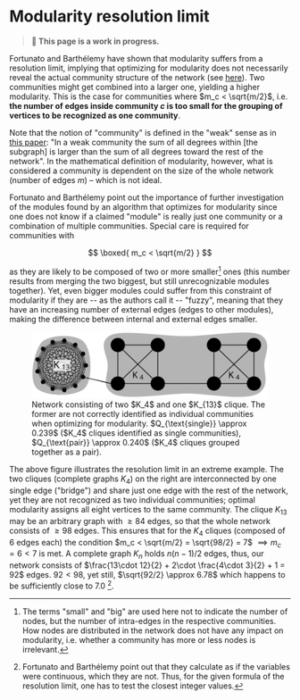 # Modularity resolution limit

> **🚨 This page is a work in progress.**

Fortunato and Barthélemy have shown that modularity suffers from a resolution limit, implying that optimizing for modularity does not necessarily reveal the actual community structure of the network (see [here](https://www.pnas.org/doi/pdf/10.1073/pnas.0605965104)). Two communities might get combined into a larger one, yielding a higher modularity. This is the case for communities where $m_c < \sqrt{m/2}$, i.e. **the number of edges inside community $c$ is too small for the grouping of vertices to be recognized as one community**.

Note that the notion of "community" is defined in the "weak" sense as in [this paper](https://arxiv.org/pdf/cond-mat/0309488.pdf): "In a weak community the sum of all degrees within [the subgraph] is larger than the sum of all degrees toward the rest of the network". In the mathematical definition of modularity, however, what is considered a community is dependent on the size of the whole network (number of edges $m$) – which is not ideal.

Fortunato and Barthélemy point out the importance of further investigation of the modules found by an algorithm that optimizes for modularity since one does not know if a claimed "module" is really just one community or a combination of multiple communities. Special care is required for communities with

$$
\boxed{
    m_c < \sqrt{m/2}
}
$$

as they are likely to be composed of two or more smaller[^smaller] ones (this number results from merging the two biggest, but still unrecognizable modules together). Yet, even bigger modules could suffer from this constraint of modularity if they are -- as the authors call it -- "fuzzy", meaning that they have an increasing number of external edges (edges to other modules), making the difference between internal and external edges smaller.

<figure class="center">
    <img src="./images/resolution-limit-k13.svg"
         alt="Graph illustrating the resolution limit of modularity"
         width="550px">
    <figcaption>Network consisting of two $K_4$ and one $K_{13}$ clique. The former are not correctly identified as individual communities when optimizing for modularity. $Q_{\text{single}} \approx 0.239$ ($K_4$ cliques identified as single communities), $Q_{\text{pair}} \approx 0.240$ ($K_4$ cliques grouped together as a pair).</figcaption>
</figure>

The above figure illustrates the resolution limit in an extreme example. The two cliques (complete graphs $K_4$) on the right are interconnected by one single edge ("bridge") and share just one edge with the rest of the network, yet they are not recognized as two individual communities; optimal modularity assigns all eight vertices to the same community. The clique $K_{13}$ may be an arbitrary graph with $\geq 84$ edges, so that the whole network consists of $\geq 98$ edges. This ensures that for the $K_4$ cliques (composed of $6$ edges each) the condition $m_c < \sqrt{m/2} = \sqrt{98/2} = 7$ $\implies m_c = 6 < 7$ is met. A complete graph $K_n$ holds $n(n-1)/2$ edges, thus, our network consists of $\frac{13\cdot 12}{2} + 2\cdot \frac{4\cdot 3}{2} + 1 = 92$ edges. $92 < 98$, yet still, $\sqrt{92/2} \approx 6.78$ which happens to be sufficiently close to $7.0$ [^continous].

[^smaller]: The terms "small" and "big" are used here not to indicate the number of nodes, but the number of intra-edges in the respective communities. How nodes are distributed in the network does not have any impact on modularity, i.e. whether a community has more or less nodes is irrelevant.

[^continous]: Fortunato and Barthélemy point out that they calculate as if the variables were continuous, which they are not. Thus, for the given formula of the resolution limit, one has to test the closest integer values.

